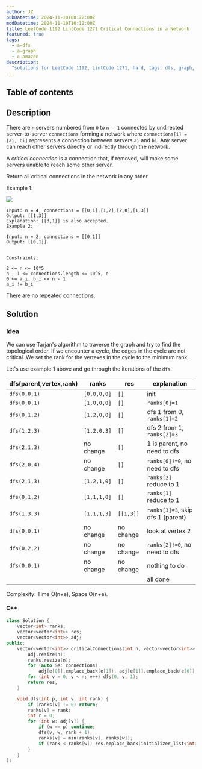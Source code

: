 ```yaml
---
author: JZ
pubDatetime: 2024-11-10T08:22:00Z
modDatetime: 2024-11-10T10:12:00Z
title: LeetCode 1192 LintCode 1271 Critical Connections in a Network
featured: true
tags:
  - a-dfs
  - a-graph
  - c-amazon
description:
  "solutions for LeetCode 1192, LintCode 1271, hard, tags: dfs, graph, bi-connected component. Companies: Amazon."
---
```


## Table of contents

## Description

There are `n` servers numbered from `0` to `n - 1` connected by undirected server-to-server `connections` forming a network where `connections[i] = [ai, bi]` represents a connection between servers `ai` and `bi`. Any server can reach other servers directly or indirectly through the network.

A _critical connection_ is a connection that, if removed, will make some servers unable to reach some other server.

Return all critical connections in the network in any order.

Example 1:

![](https://assets.leetcode.com/uploads/2019/09/03/1537_ex1_2.png)

```
Input: n = 4, connections = [[0,1],[1,2],[2,0],[1,3]]
Output: [[1,3]]
Explanation: [[3,1]] is also accepted.
Example 2:

Input: n = 2, connections = [[0,1]]
Output: [[0,1]]


Constraints:

2 <= n <= 10^5
n - 1 <= connections.length <= 10^5, e
0 <= a_i, b_i <= n - 1
a_i != b_i
```

There are no repeated connections.

## Solution

### Idea

We can use Tarjan's algorithm to traverse the graph and try to find the topological order. If we encounter a cycle, the edges in the cycle are not critical. We set the rank for the vertexes in the cycle to the minimum rank.

Let's use example 1 above and go through the iterations of the `dfs`.

| dfs(parent,vertex,rank) | ranks       | res       | explanation                       |
|-------------------------|-------------|-----------|-----------------------------------|
| `dfs(0,0,1)`            | `[0,0,0,0]` | `[]`      | init                              |
| `dfs(0,0,1)`            | `[1,0,0,0]` | `[]`      | `ranks[0]=1`                      |
| `dfs(0,1,2)`            | `[1,2,0,0]` | `[]`      | dfs 1 from 0, `ranks[1]=2`        |
| `dfs(1,2,3)`            | `[1,2,0,3]` | `[]`      | dfs 2 from 1, `ranks[2]=3`        |
| `dfs(2,1,3)`            | no change   | `[]`      | 1 is parent, no need to dfs       |
| `dfs(2,0,4)`            | no change   | `[]`      | `ranks[0]!=0`, no need to dfs     |
| `dfs(2,1,3)`            | `[1,2,1,0]` | `[]`      | `ranks[2]` reduce to 1            |
| `dfs(0,1,2)`            | `[1,1,1,0]` | `[]`      | `ranks[1]` reduce to 1            |
| `dfs(1,3,3)`            | `[1,1,1,3]` | `[[1,3]]` | `ranks[3]=3`, skip dfs 1 (parent) |
| `dfs(0,0,1)`            | no change   | no change | look at vertex 2                  |
| `dfs(0,2,2)`            | no change   | no change | `ranks[2]!=0`, no need to dfs     |
| `dfs(0,0,1)`            | no change   | no change | nothing to do                     |
|                         |             |           | all done                          |

Complexity: Time O(n+e), Space O(n+e).

#### C++

```cpp
class Solution {
    vector<int> ranks;
    vector<vector<int>> res;
    vector<vector<int>> adj;
public:
    vector<vector<int>> criticalConnections(int n, vector<vector<int>> &connections) {
        adj.resize(n);
        ranks.resize(n);
        for (auto &e: connections)
            adj[e[0]].emplace_back(e[1]), adj[e[1]].emplace_back(e[0]);
        for (int v = 0; v < n; v++) dfs(0, v, 1);
        return res;
    }

    void dfs(int p, int v, int rank) {
        if (ranks[v] != 0) return;
        ranks[v] = rank;
        int r = 0;
        for (int w: adj[v]) {
            if (w == p) continue;
            dfs(v, w, rank + 1);
            ranks[v] = min(ranks[v], ranks[w]);
            if (rank < ranks[w]) res.emplace_back(initializer_list<int>{v, w});
        }
    }
};
```
